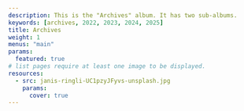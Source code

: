 ```yaml
---
description: This is the "Archives" album. It has two sub-albums.
keywords: [archives, 2022, 2023, 2024, 2025]
title: Archives
weight: 1
menus: "main"
params:
  featured: true
# list pages require at least one image to be displayed.
resources:
  - src: janis-ringli-UC1pzyJFyvs-unsplash.jpg
    params:
      cover: true
---
```

